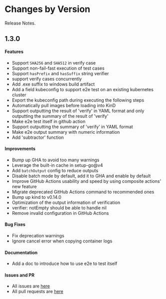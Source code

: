 Changes by Version
==================
Release Notes.

1.3.0
------------------
#### Features

* Support `SHA256` and `SHA512` in verify case
* Support non-fail-fast execution of test cases
* Support `hasPrefix` and `hasSuffix` string verifier
* support verify cases concurrently
* Add .exe suffix to windows build artifact
* Add a field kubeconfig to support  e2e test on an existing kubernetes cluster
* Export the kubeconfig path during executing the following steps
* Automatically pull images before loading into KinD
* Support outputting the result of 'verify' in YAML format and only outputting the summary of the result of 'verify'
* Make e2e test itself in github action
* Support outputting the summary of 'verify' in YAML format
* Make e2e output summary with numeric information
* Add 'subtractor' function

#### Improvements

* Bump up GHA to avoid too many warnings
* Leverage the built-in cache in setup-go@v4
* Add `batchOutput` config to reduce outputs
* Disable batch mode by default, add it to GHA and enable by default
* Improve GitHub Actions usability and speed by using composite actions' new feature
* Migrate deprecated GitHub Actions command to recommended ones
* Bump up kind to v0.14.0
* Optimization of the output information of  verification
* verifier: notEmpty should be able to handle nil
* Remove invalid configuration in GitHub Actions

#### Bug Fixes

* Fix deprecation warnings
* Ignore cancel error when copying container logs

#### Documentation

* Add a doc to introduce how to use e2e to test itself

#### Issues and PR
- All issues are [here](https://github.com/apache/skywalking/milestone/148?closed=1)
- All pull requests are [here](https://github.com/apache/skywalking-infra-e2e/milestone/4?closed=1)
